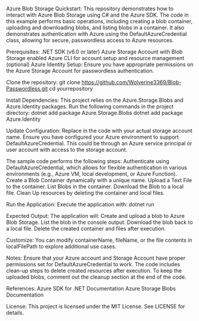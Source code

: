 Azure Blob Storage Quickstart:
This repository demonstrates how to interact with Azure Blob Storage using C# and the Azure SDK. The code in this example performs basic operations, including creating a blob container, uploading and downloading blobs, and listing blobs in a container. It also demonstrates authentication with Azure using the DefaultAzureCredential class, allowing for secure, passwordless access to Azure resources.

Prerequisites:
.NET SDK (v6.0 or later)
Azure Storage Account with Blob Storage enabled
Azure CLI for account setup and resource management (optional)
Azure Identity Setup: Ensure you have appropriate permissions on the Azure Storage Account for passwordless authentication.

Clone the repository:
git clone https://github.com/Wolverine3369/Blob-Passwordless.git
cd yourrepository

Install Dependencies: This project relies on the Azure.Storage.Blobs and Azure.Identity packages. Run the following commands in the project directory:
dotnet add package Azure.Storage.Blobs
dotnet add package Azure.Identity

Update Configuration:
Replace <storage-account-name> in the code with your actual storage account name.
Ensure you have configured your Azure environment to support DefaultAzureCredential. This could be through an Azure service principal or user account with access to the storage account.

The sample code performs the following steps:
Authenticate using DefaultAzureCredential, which allows for flexible authentication in various environments (e.g., Azure VM, local development, or Azure Function).
Create a Blob Container dynamically with a unique name.
Upload a Text File to the container.
List Blobs in the container.
Download the Blob to a local file.
Clean Up resources by deleting the container and local files.

Run the Application: Execute the application with:
dotnet run

Expected Output: The application will:
Create and upload a blob to Azure Blob Storage.
List the blob in the console output.
Download the blob back to a local file.
Delete the created container and files after execution.

Customize: You can modify containerName, fileName, or the file contents in localFilePath to explore additional use cases.

Notes:
Ensure that your Azure account and Storage Account have proper permissions set for DefaultAzureCredential to work.
The code includes clean-up steps to delete created resources after execution. To keep the uploaded blobs, comment out the cleanup section at the end of the code.

References:
Azure SDK for .NET Documentation
Azure Storage Blobs Documentation

License:
This project is licensed under the MIT License. See LICENSE for details.
